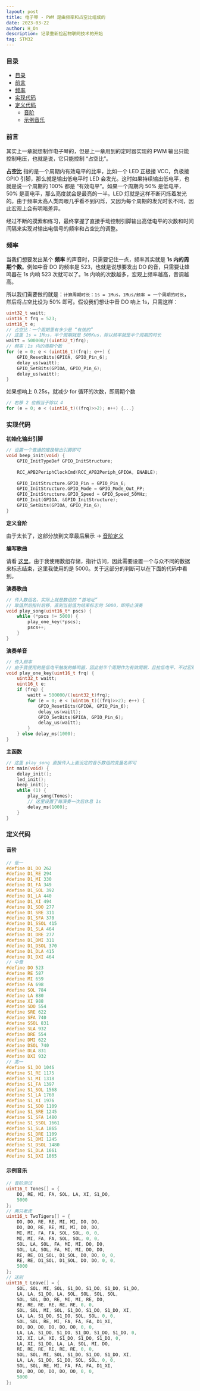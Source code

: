 ```yaml
---
layout: post
title: 电子琴 - PWM 是由频率和占空比组成的
date: 2023-03-22
author: H_On
description: 记录重新捡起物联网技术的开始
tag: STM32
---
```


### 目录
- [目录](#目录)
- [前言](#前言)
- [频率](#频率)
- [实现代码](#实现代码)
- [定义代码](#定义代码)
	- [音阶](#音阶)
	- [示例音乐](#示例音乐)

### 前言
其实上一章就想制作电子琴的，但是上一章用到的定时器实现的 PWM 输出只能控制电压，也就是说，它只能控制 “占空比”。

**占空比** 指的是一个周期内有效电平的比率，比如一个 LED 正极接 VCC，负极接 GPIO 引脚，那么就是输出低电平时 LED 会发光。这时如果持续输出低电平，也就是说一个周期的 100% 都是 “有效电平”。如果一个周期内 50% 是低电平，50% 是高电平，那么亮度就会是最亮的一半。LED 灯就是这样不断闪烁着发光的。由于频率太高人类肉眼几乎看不到闪烁，又因为每个周期的发光时长不同，因此宏观上会有明暗差异。

经过不断的摸索和练习，最终掌握了直接手动控制引脚输出高低电平的次数和时间间隔来实现对输出电信号的频率和占空比的调整。

### 频率
当我们想要发出某个 **频率** 的声音时，只需要记住一点，频率其实就是 **1s 内的周期个数**。例如中音 DO 的频率是 523，也就是说想要发出 DO 的音，只需要让蜂鸣器在 1s 内响 523 次就可以了。1s 内响的次数越多，宏观上频率越高，音调越高。

所以我们需要做的就是：`计算周期时长：1s = 1Mus，1Mus/频率 = 一个周期的时长`，然后将占空比设为 50% 即可。假设我们想让中音 DO 响上 1s，只需这样：
```c
uint32_t waitt;
uint16_t frq = 523;
uint16_t e;
// 占空比：一个周期里有多少是 “有效的”
// 这里 1s = 1Mus，半个周期就是 500Kus，除以频率就是半个周期的时长
waitt = 500000/((uint32_t)frq);
// 频率：1s 内的周期个数
for (e = 0; e < (uint16_t)(frq); e++) {
	GPIO_ResetBits(GPIOA, GPIO_Pin_6);
	delay_us(waitt);
	GPIO_SetBits(GPIOA, GPIO_Pin_6);
	delay_us(waitt);
}
```

如果想响上 0.25s，就减少 for 循环的次数，即周期个数
```c
// 右移 2 位相当于除以 4
for (e = 0; e < (uint16_t)((frq)>>2); e++) {...}
```

### 实现代码
**初始化输出引脚**
```c
// 设置一个普通的推挽输出引脚即可
void beep_init(void) {
	GPIO_InitTypeDef GPIO_InitStructure;
	
	RCC_APB2PeriphClockCmd(RCC_APB2Periph_GPIOA, ENABLE);
	
	GPIO_InitStructure.GPIO_Pin = GPIO_Pin_6;
	GPIO_InitStructure.GPIO_Mode = GPIO_Mode_Out_PP;
	GPIO_InitStructure.GPIO_Speed = GPIO_Speed_50MHz;
	GPIO_Init(GPIOA, &GPIO_InitStructure);
	GPIO_SetBits(GPIOA, GPIO_Pin_6);
}
```

**定义音阶**

由于太长了，这部分放到文章最后展示 -> [音阶定义](#音阶)

**编写歌曲**

请看 [这里](#示例音乐)。由于我使用数组存储，指针访问，因此需要设置一个与众不同的数据来标志结束，这里我使用的是 5000。关于这部分的判断可以在下面的代码中看到。

**演奏歌曲**
```c
// 传入数组名，实际上就是数组的 “首地址”
// 取值然后指针后移，直到当前值为结束标志的 5000，即停止演奏
void play_song(uint16_t* pscs) {
	while (*pscs != 5000) {
		play_one_key(*pscs);
		pscs++;
	}
}
```

**演奏单音**
```c
// 传入频率
// 由于我使用的是低电平触发的蜂鸣器，因此前半个周期作为有效周期，且拉低电平，不过宏观上有效的部分在前还是在后应该差别不大
void play_one_key(uint16_t frq) {
	uint32_t waitt;
	uint16_t e;
	if (frq) {
		waitt = 500000/((uint32_t)frq);
		for (e = 0; e < (uint16_t)((frq)>>2); e++) {
			GPIO_ResetBits(GPIOA, GPIO_Pin_6);
			delay_us(waitt);
			GPIO_SetBits(GPIOA, GPIO_Pin_6);
			delay_us(waitt);
		}
	} else delay_ms(1000);
}
```

**主函数**
```c
// 这里 play_song 直接传入上面设定的音乐数组的变量名即可
int main(void) {
	delay_init();
	led_init();
	beep_init();
	while (1) {
		play_song(Tones);
		// 这里设置了每演奏一次后休息 1s
		delay_ms(1000);
	}
}
```

### 定义代码
#### 音阶
```c
// 低一
#define D1_DO 262
#define D1_RE 294
#define D1_MI 330
#define D1_FA 349
#define D1_SOL 392
#define D1_LA 440
#define D1_XI 494
#define D1_SDO 277
#define D1_SRE 311
#define D1_SFA 370
#define D1_SSOL 415
#define D1_SLA 464
#define D1_DRE 277
#define D1_DMI 311
#define D1_DSOL 370
#define D1_DLA 415
#define D1_DXI 464
// 中音
#define DO 523
#define RE 587
#define MI 659
#define FA 698
#define SOL 784
#define LA 880
#define XI 988
#define SDO 554
#define SRE 622
#define SFA 740
#define SSOL 831
#define SLA 932
#define DRE 554
#define DMI 622
#define DSOL 740
#define DLA 831
#define DXI 932
// 高一
#define S1_DO 1046
#define S1_RE 1175
#define S1_MI 1318
#define S1_FA 1397
#define S1_SOL 1568
#define S1_LA 1760
#define S1_XI 1976
#define S1_SDO 1109
#define S1_SRE 1245
#define S1_SFA 1480
#define S1_SSOL 1661
#define S1_SLA 1865
#define S1_DRE 1109
#define S1_DMI 1245
#define S1_DSOL 1480
#define S1_DLA 1661
#define S1_DXI 1865
```

#### 示例音乐
```c
// 音阶测试
uint16_t Tones[] = {
	DO, RE, MI, FA, SOL, LA, XI, S1_DO,
	5000
};
// 两只老虎
uint16_t TwoTigers[] = {
	DO, DO, RE, RE, MI, MI, DO, DO,
	DO, DO, RE, RE, MI, MI, DO, DO,
	MI, MI, FA, FA, SOL, SOL, 0, 0,
	MI, MI, FA, FA, SOL, SOL, 0, 0,
	SOL, LA, SOL, FA, MI, MI, DO, DO,
	SOL, LA, SOL, FA, MI, MI, DO, DO,
	RE, RE, D1_SOL, D1_SOL, DO, DO, 0, 0,
	RE, RE, D1_SOL, D1_SOL, DO, DO, 0, 0,
	5000
};
// 送别
uint16_t Leave[] = {
	SOL, SOL, MI, SOL, S1_DO, S1_DO, S1_DO, S1_DO,
	LA, LA, S1_DO, LA, SOL, SOL, SOL, SOL,
	SOL, SOL, DO, RE, MI, MI, RE, DO,
	RE, RE, RE, RE, RE, RE, 0, 0,
	SOL, SOL, MI, SOL, S1_DO, S1_DO, S1_DO, XI,
	LA, LA, S1_DO, S1_DO, SOL, SOL, 0, 0,
	SOL, SOL, RE, MI, FA, FA, FA, D1_XI,
	DO, DO, DO, DO, DO, DO, 0, 0,
	LA, LA, S1_DO, S1_DO, S1_DO, S1_DO, S1_DO, 0,
	XI, XI, LA, XI, S1_DO, S1_DO, S1_DO, 0,
	LA, XI, S1_DO, LA, LA, SOL, MI, DO,
	RE, RE, RE, RE, RE, RE, 0, 0,
	SOL, SOL, MI, SOL, S1_DO, S1_DO, S1_DO, XI,
	LA, LA, S1_DO, S1_DO, SOL, SOL, 0, 0,
	SOL, SOL, RE, MI, FA, FA, FA, D1_XI,
	DO, DO, DO, DO, DO, DO, 0, 0,
	5000
};
```
